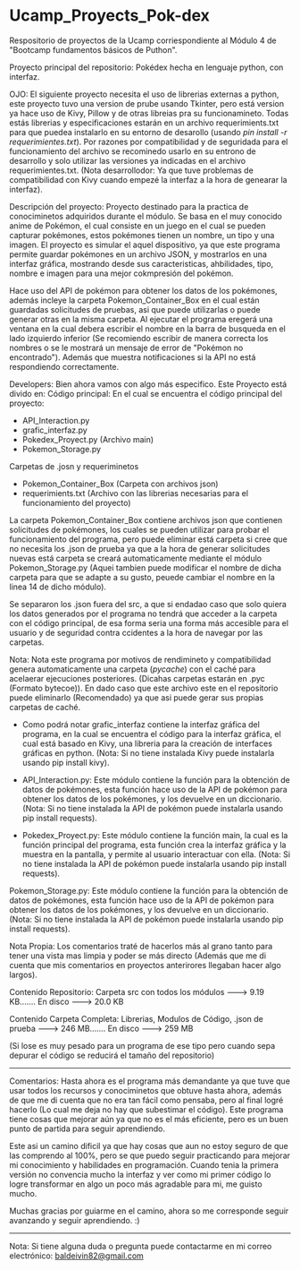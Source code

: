 # Ucamp_Proyects_Pok-dex
Respositorio de proyectos de la Ucamp corriespondiente al Módulo 4 de "Bootcamp fundamentos básicos de Puthon".

Proyecto principal del repositorio: Pokédex hecha en lenguaje python, con interfaz.

OJO: El siguiente proyecto necesita el uso de librerias externas a python, este proyecto tuvo una version de prube usando Tkinter, pero está version ya hace uso de Kivy, Pillow y de otras libreias pra su funcionamineto. Todas estás librerias y especificaciones estarán en un archivo requerimients.txt para que puedea instalarlo en su entorno de desarollo (usando *pin install -r requerimientes.txt*). Por razones por compatibilidad y de seguridada para el funcionamiento del archivo se recominedo usarlo en su entrono de desarrollo y solo utilizar las versiones ya indicadas en el archivo requerimientes.txt. (Nota desarrollodor: Ya que tuve problemas de compatibilidad con Kivy cuando empezé la interfaz a la hora de genearar la interfaz).

Descripción del proyecto: Proyecto destinado para la practica de conociminetos adquiridos durante el módulo. Se basa en el muy conocido anime de Pokémon, el cual consiste en un juego en el cual se pueden capturar pokémones, estos pokémones tienen un nombre, un tipo y una imagen. El proyecto es simular el aquel dispositivo, ya que este programa permite guardar pokémones en un archivo JSON, y mostrarlos en una interfaz gráfica, mostrando desde sus caracteristicas, ahbilidades, tipo, nombre e imagen para una mejor cokmpresión del pokémon. 

Hace uso del API de pokémon para obtener los datos de los pokémones, además incleye la carpeta Pokemon_Container_Box en el cual están guardadas solicitudes de pruebas, asi que puede utilizarlas o puede generar otras en la misma carpeta. Al ejecutar el programa eregerá una ventana en la cual debera escribir el nombre en la barra de busqueda en el lado izquierdo inferior (Se recomiendo escribir de manera correcta los nombres o se le mostrará un mensaje de error de "Pokémon no encontrado"). Además que muestra notificaciones si la API no está respondiendo correctamente.

Developers: Bien ahora vamos con algo más especifico. Este Proyecto está divido en:
Código principal: En el cual se encuentra el código principal del proyecto:
 - API_Interaction.py
 - grafic_interfaz.py
 - Pokedex_Proyect.py (Archivo main)
 - Pokemon_Storage.py

Carpetas de .josn y requeriminetos
 - Pokemon_Container_Box (Carpeta con archivos json)
 - requerimients.txt (Archivo con las librerias necesarias para el funcionamiento del proyecto)

La carpeta Pokemon_Container_Box contiene archivos json que contienen solicitudes de pokémones, los cuales se pueden utilizar para probar el funcionamiento del programa, pero puede eliminar está carpeta si cree que no necesita los .json de prueba ya que a la hora de generar solicitudes nuevas está carpeta se creará automaticamente mediante el módulo Pokemon_Storage.py (Aquei tambien puede modificar el nombre de dicha carpeta para que se adapte a su gusto, peuede cambiar el nombre en la linea 14 de dicho módulo).

Se separaron los .json fuera del src, a que si endadao caso que solo quiera los datos generados por el programa no tendrá que acceder a la carpeta con el código principal, de esa forma seria una forma más accesible para el usuario y de seguridad contra ccidentes a la hora de navegar por las carpetas.

Nota: Nota este programa por motivos de rendimineto y compatibilidad genera automaticamente una carpeta (_pycache_) con el caché para acelaerar ejecuciones posteriores. (Dicahas carpetas estarán en .pyc (Formato bytecoe)). En dado caso que este archivo este en el repositorio puede eliminarlo (Recomendado) ya que asi puede gerar sus propias carpetas de caché.

 - Como podrá notar grafic_interfaz contiene la interfaz gráfica del programa, en la cual se encuentra el código para la interfaz gráfica, el cual está basado en Kivy, una libreria para la creación de interfaces gráficas en python. (Nota: Si no tiene instalada Kivy puede instalarla usando pip install kivy).

 - API_Interaction.py: Este módulo contiene la función para la obtención de datos de pokémones, esta función hace uso de la API de pokémon para obtener los datos de los pokémones, y los devuelve en un diccionario. (Nota: Si no tiene instalada la API de pokémon puede instalarla usando pip install requests).

 - Pokedex_Proyect.py: Este módulo contiene la función main, la cual es la función principal del programa, esta función crea la interfaz gráfica y la muestra en la pantalla, y permite al usuario interactuar con ella. (Nota: Si no tiene instalada la API de pokémon puede instalarla usando pip install requests).

 Pokemon_Storage.py: Este módulo contiene la función para la obtención de datos de pokémones, esta función hace uso de la API de pokémon para obtener los datos de los pokémones, y los devuelve en un diccionario. (Nota: Si no tiene instalada la API de pokémon puede instalarla usando pip install requests).

Nota Propia: Los comentarios traté de hacerlos más al grano tanto para tener una vista mas limpia y poder se más directo (Además que me di cuenta que mis comentarios en proyectos anterirores llegaban hacer algo largos).

Contenido Repositorio: Carpeta src con todos los módulos ---> 9.19 KB....... En disco ---> 20.0 KB

Contenido Carpeta Completa: Librerias, Modulos de Código, .json de prueba ---> 246 MB....... En disco ---> 259 MB

(Si lose es muy pesado para un programa de ese tipo pero cuando sepa depurar el código se reducirá el tamaño del repositorio)

----------------------------------------------------------------------------------------------------------------------------------------------

Comentarios: Hasta ahora es el programa más demandante ya que tuve que usar todos los recursos y conociminetos que obtuve hasta ahora, además de que me di cuenta que no era tan fácil como pensaba, pero al final logré hacerlo (Lo cual me deja no hay que subestimar el código). Este programa tiene cosas que mejorar aún ya que no es el más eficiente, pero es un buen punto de partida para seguir aprendiendo.

Este asi un camino dificil ya que hay cosas que aun no estoy seguro de que las comprendo al 100%, pero se que puedo seguir practicando para mejorar mi conocimiento y habilidades en programación. Cuando tenia la primera versión no convencia mucho la interfaz y ver como mi primer código lo logre transformar en algo un poco más agradable para mi, me guisto mucho.

Muchas gracias por guiarme en el camino, ahora so me corresponde seguir avanzando y seguir aprendiendo. :)

----------------------------------------------------------------------------------------------------------------------------------------------

Nota: Si tiene alguna duda o pregunta puede contactarme en mi correo electrónico: baldeivin82@gmail.com